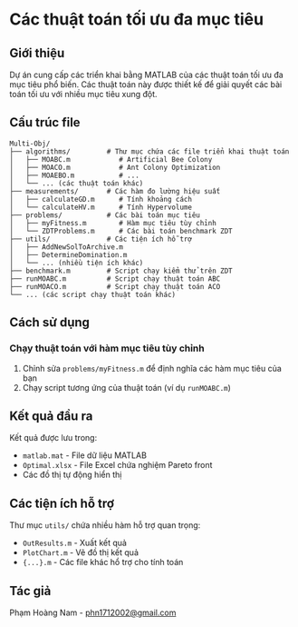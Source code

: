 # Các thuật toán tối ưu đa mục tiêu

## Giới thiệu

Dự án cung cấp các triển khai bằng MATLAB của các thuật toán tối ưu đa mục tiêu phổ biến. Các thuật toán này được thiết kế để giải quyết các bài toán tối ưu với nhiều mục tiêu xung đột.

## Cấu trúc file

```
Multi-Obj/
├── algorithms/         # Thư mục chứa các file triển khai thuật toán
│   ├── MOABC.m            # Artificial Bee Colony
│   ├── MOACO.m            # Ant Colony Optimization
│   ├── MOAEBO.m           # ...
│   └── ... (các thuật toán khác)
├── measurements/       # Các hàm đo lường hiệu suất
│   ├── calculateGD.m      # Tính khoảng cách 
│   └── calculateHV.m      # Tính Hypervolume
├── problems/           # Các bài toán mục tiêu
│   ├── myFitness.m        # Hàm mục tiêu tùy chỉnh
│   └── ZDTProblems.m      # Các bài toán benchmark ZDT
├── utils/              # Các tiện ích hỗ trợ
│   ├── AddNewSolToArchive.m
│   ├── DetermineDomination.m
│   └── ... (nhiều tiện ích khác)
├── benchmark.m         # Script chạy kiểm thử trên ZDT
├── runMOABC.m          # Script chạy thuật toán ABC
├── runMOACO.m          # Script chạy thuật toán ACO
└── ... (các script chạy thuật toán khác)
```

## Cách sử dụng

### Chạy thuật toán với hàm mục tiêu tùy chỉnh

1. Chỉnh sửa `problems/myFitness.m` để định nghĩa các hàm mục tiêu của bạn
2. Chạy script tương ứng của thuật toán (ví dụ `runMOABC.m`)

## Kết quả đầu ra

Kết quả được lưu trong:

- `matlab.mat` - File dữ liệu MATLAB
- `Optimal.xlsx` - File Excel chứa nghiệm Pareto front
- Các đồ thị tự động hiển thị

## Các tiện ích hỗ trợ

Thư mục `utils/` chứa nhiều hàm hỗ trợ quan trọng:

- `OutResults.m`  - Xuất kết quả
- `PlotChart.m`   - Vẽ đồ thị kết quả
- `{...}.m`         - Các file khác hổ trợ cho tính toán

## Tác giả

Phạm Hoàng Nam - phn1712002@gmail.com
